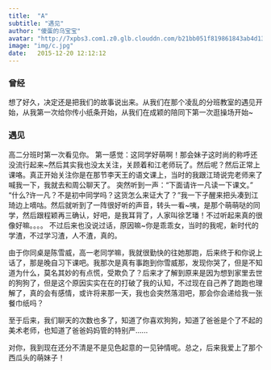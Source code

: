 ```yaml
---
title:  "A"
subtitle: "遇见"
author: "傻蛋的乌宝宝"
avatar: "http://7xpbs3.com1.z0.glb.clouddn.com/b21bb051f819861843ab4d134aed2e738ad4e6bd.jpg"
image: "img/c.jpg"
date:   2015-12-20 12:12:12
---
```


### 曾经
想了好久，决定还是把我们的故事说出来。从我们在那个凌乱的分班教室的遇见开始，从我第一次给你传小纸条开始，从我们在成颖的陪同下第一次逛操场开始~


### 遇见
高二分班时第一次看见你。
第一感觉：这同学好萌啊！那会妹子这时尚的称呼还没流行起来~然后其实我也没太关注，关顾着和江老师玩了。然后呢？然后正常上课咯。真正开始关注你是在那节李天王的语文课上，当时的我跟江琦说完老师来了喊我一下，我就去和周公聊天了。
突然听到一声：“下面请许一凡读一下课文。”
“什么?许一凡？不是初中同学吗？这货怎么来证大了？”我一下子醒来把头凑到江琦边上嘀咕。然后就听到了一阵很好听的声音，转头一看~咦，是那个萌萌哒的同学，然后跟程颖再三确认，好吧，是我耳背了，人家叫徐艺璠！不过听起来真的很像好嘛。。。。
不过后来也没说过话，原因嘛~你是乖乖女，当时的我呢，新时代的学渣，不过学习渣，人不渣，真的。

由于你同桌是陈雪威，高一老同学嘛，我就很勤快的往她那跑，后来终于和你说上话了，那是晚自习下课吧。我那次是真有事跑到你雪威那，发现你哭了，但是不知道为什么，莫名其妙的有点慌，受欺负了？后来才了解到原来是因为想到家里去世的狗狗了，但是这个原因实实在在的打破了我的认知，不过现在自己养了跑跑也理解了，真的会有感情，或许将来那一天，我也会突然落泪吧，那会你会递给我一张餐巾纸吗？

至于后来，我们聊天的次数也多了，知道了你喜欢狗狗，知道了爸爸是个了不起的美术老师，也知道了爸爸妈妈管的特别严......

对你，我到现在还分不清是不是见色起意的一见钟情呢。总之，后来我爱上了那个西瓜头的萌妹子！
